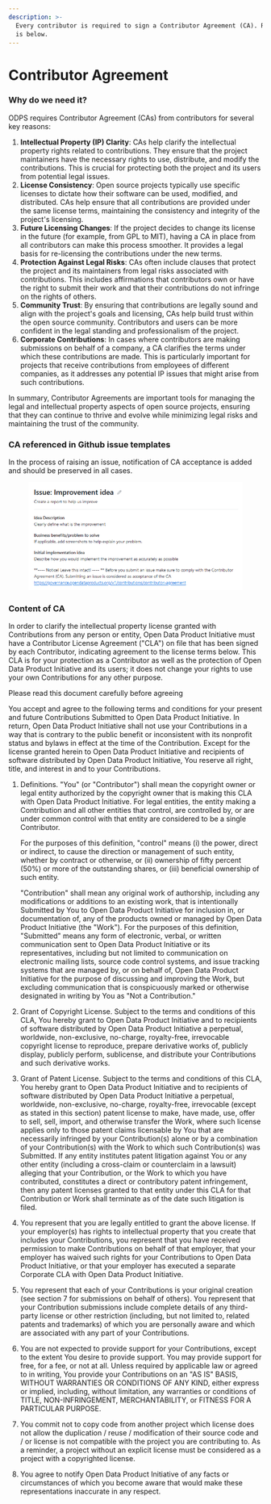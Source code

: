 ```yaml
---
description: >-
  Every contributor is required to sign a Contributor Agreement (CA). Reasoning
  is below.
---
```


# Contributor Agreement

### Why do we need it?

ODPS requires Contributor Agreement (CAs) from contributors for several key reasons:

1. **Intellectual Property (IP) Clarity**: CAs help clarify the intellectual property rights related to contributions. They ensure that the project maintainers have the necessary rights to use, distribute, and modify the contributions. This is crucial for protecting both the project and its users from potential legal issues.
2. **License Consistency**: Open source projects typically use specific licenses to dictate how their software can be used, modified, and distributed. CAs help ensure that all contributions are provided under the same license terms, maintaining the consistency and integrity of the project's licensing.
3. **Future Licensing Changes**: If the project decides to change its license in the future (for example, from GPL to MIT), having a CA in place from all contributors can make this process smoother. It provides a legal basis for re-licensing the contributions under the new terms.
4. **Protection Against Legal Risks**: CAs often include clauses that protect the project and its maintainers from legal risks associated with contributions. This includes affirmations that contributors own or have the right to submit their work and that their contributions do not infringe on the rights of others.
5. **Community Trust**: By ensuring that contributions are legally sound and align with the project's goals and licensing, CAs help build trust within the open source community. Contributors and users can be more confident in the legal standing and professionalism of the project.
6. **Corporate Contributions**: In cases where contributors are making submissions on behalf of a company, a CA clarifies the terms under which these contributions are made. This is particularly important for projects that receive contributions from employees of different companies, as it addresses any potential IP issues that might arise from such contributions.

In summary, Contributor Agreements are important tools for managing the legal and intellectual property aspects of open source projects, ensuring that they can continue to thrive and evolve while minimizing legal risks and maintaining the trust of the community.

### CA referenced in Github issue templates

In the process of raising an issue, notification of CA acceptance is added and should be preserved in all cases.&#x20;

<figure><img src="../.gitbook/assets/issue.png" alt=""><figcaption></figcaption></figure>

### Content of CA

In order to clarify the intellectual property license granted with Contributions from any person or entity, Open Data Product Initiative must have a Contributor License Agreement ("CLA") on file that has been signed by each Contributor, indicating agreement to the license terms below. This CLA is for your protection as a Contributor as well as the protection of Open Data Product Initiative and its users; it does not change your rights to use your own Contributions for any other purpose.

Please read this document carefully before agreeing

You accept and agree to the following terms and conditions for your present and future Contributions Submitted to Open Data Product Initiative. In return, Open Data Product Initiative shall not use your Contributions in a way that is contrary to the public benefit or inconsistent with its nonprofit status and bylaws in effect at the time of the Contribution. Except for the license granted herein to Open Data Product Initiative and recipients of software distributed by Open Data Product Initiative, You reserve all right, title, and interest in and to your Contributions.

1.  Definitions. "You" (or "Contributor") shall mean the copyright owner or legal entity authorized by the copyright owner that is making this CLA with Open Data Product Initiative. For legal entities, the entity making a Contribution and all other entities that control, are controlled by, or are under common control with that entity are considered to be a single Contributor.

    For the purposes of this definition, "control" means (i) the power, direct or indirect, to cause the direction or management of such entity, whether by contract or otherwise, or (ii) ownership of fifty percent (50%) or more of the outstanding shares, or (iii) beneficial ownership of such entity.

    "Contribution" shall mean any original work of authorship, including any modifications or additions to an existing work, that is intentionally Submitted by You to Open Data Product Initiative for inclusion in, or documentation of, any of the products owned or managed by Open Data Product Initiative (the "Work"). For the purposes of this definition, "Submitted" means any form of electronic, verbal, or written communication sent to Open Data Product Initiative or its representatives, including but not limited to communication on electronic mailing lists, source code control systems, and issue tracking systems that are managed by, or on behalf of, Open Data Product Initiative for the purpose of discussing and improving the Work, but excluding communication that is conspicuously marked or otherwise designated in writing by You as "Not a Contribution."
2. Grant of Copyright License. Subject to the terms and conditions of this CLA, You hereby grant to Open Data Product Initiative and to recipients of software distributed by Open Data Product Initiative a perpetual, worldwide, non-exclusive, no-charge, royalty-free, irrevocable copyright license to reproduce, prepare derivative works of, publicly display, publicly perform, sublicense, and distribute your Contributions and such derivative works.
3. Grant of Patent License. Subject to the terms and conditions of this CLA, You hereby grant to Open Data Product Initiative and to recipients of software distributed by Open Data Product Initiative a perpetual, worldwide, non-exclusive, no-charge, royalty-free, irrevocable (except as stated in this section) patent license to make, have made, use, offer to sell, sell, import, and otherwise transfer the Work, where such license applies only to those patent claims licensable by You that are necessarily infringed by your Contribution(s) alone or by a combination of your Contribution(s) with the Work to which such Contribution(s) was Submitted. If any entity institutes patent litigation against You or any other entity (including a cross-claim or counterclaim in a lawsuit) alleging that your Contribution, or the Work to which you have contributed, constitutes a direct or contributory patent infringement, then any patent licenses granted to that entity under this CLA for that Contribution or Work shall terminate as of the date such litigation is filed.
4. You represent that you are legally entitled to grant the above license. If your employer(s) has rights to intellectual property that you create that includes your Contributions, you represent that you have received permission to make Contributions on behalf of that employer, that your employer has waived such rights for your Contributions to Open Data Product Initiative, or that your employer has executed a separate Corporate CLA with Open Data Product Initiative.
5. You represent that each of your Contributions is your original creation (see section 7 for submissions on behalf of others). You represent that your Contribution submissions include complete details of any third-party license or other restriction (including, but not limited to, related patents and trademarks) of which you are personally aware and which are associated with any part of your Contributions.
6. You are not expected to provide support for your Contributions, except to the extent You desire to provide support. You may provide support for free, for a fee, or not at all. Unless required by applicable law or agreed to in writing, You provide your Contributions on an "AS IS" BASIS, WITHOUT WARRANTIES OR CONDITIONS OF ANY KIND, either express or implied, including, without limitation, any warranties or conditions of TITLE, NON-INFRINGEMENT, MERCHANTABILITY, or FITNESS FOR A PARTICULAR PURPOSE.
7. You commit not to copy code from another project which license does not allow the duplication / reuse / modification of their source code and / or license is not compatible with the project you are contributing to. As a reminder, a project without an explicit license must be considered as a project with a copyrighted license.
8. You agree to notify Open Data Product Initiative of any facts or circumstances of which you become aware that would make these representations inaccurate in any respect.
